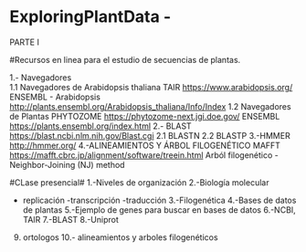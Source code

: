 # ExploringPlantData - 

PARTE I

#Recursos en linea para el estudio de secuencias de plantas. 

1.- Navegadores  
    1.1 Navegadores de Arabidopsis thaliana
    TAIR  https://www.arabidopsis.org/
    ENSEMBL - Arabidopsis http://plants.ensembl.org/Arabidopsis_thaliana/Info/Index
    1.2 Navegadores de Plantas
    PHYTOZOME https://phytozome-next.jgi.doe.gov/
    ENSEMBL https://plants.ensembl.org/index.html
2.- BLAST 
  https://blast.ncbi.nlm.nih.gov/Blast.cgi
  2.1 BLASTN 
  2.2 BLASTP
3.-HMMER
   http://hmmer.org/
4.-ALINEAMIENTOS Y ÁRBOL FILOGENÉTICO
    MAFFT https://mafft.cbrc.jp/alignment/software/treein.html
    Arból filogenético - Neighbor-Joining (NJ) method 

#CLase presencial#
1.-Niveles de organización
2.-Biología molecular
   - replicación
    -transcripción
    -traducción
3.-Filogenética
4.-Bases de datos de plantas
5.-Ejemplo de genes para buscar en bases de datos
6.-NCBI, TAIR
7.-BLAST
8.-Uniprot
9. ortologos
10.- alineamientos y arboles filogenéticos


  
